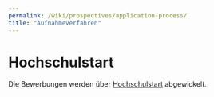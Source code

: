 ```yaml
---
permalink: /wiki/prospectives/application-process/
title: "Aufnahmeverfahren"
---
```


# Hochschulstart

Die Bewerbungen werden über [Hochschulstart](https://www.hochschulstart.de/) abgewickelt.
